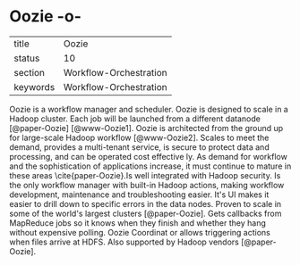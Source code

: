 # Oozie -o-


|          |                        |
| -------- | ---------------------- |
| title    | Oozie                  | 
| status   | 10                     |
| section  | Workflow-Orchestration |
| keywords | Workflow-Orchestration |



Oozie is a workflow manager and scheduler. Oozie is designed to scale
in a Hadoop cluster. Each job will be launched from a different
datanode [@paper-Oozie] [@www-Oozie1]. Oozie is architected
from the ground up for large-scale Hadoop workflow [@www-Oozie2].
Scales to meet the demand, provides a multi-tenant service, is secure
to protect data and processing, and can be operated cost effective
ly. As demand for workflow and the sophistication of applications
increase, it must continue to mature in these areas
\cite{paper-Oozie}.Is well integrated with Hadoop security. Is the
only workflow manager with built-in Hadoop actions, making workflow
development, maintenance and troubleshooting easier. It's UI makes it
easier to drill down to specific errors in the data nodes. Proven to
scale in some of the world's largest clusters [@paper-Oozie]. Gets
callbacks from MapReduce jobs so it knows when they finish and whether
they hang without expensive polling. Oozie Coordinat or allows
triggering actions when files arrive at HDFS. Also supported by Hadoop
vendors [@paper-Oozie].





